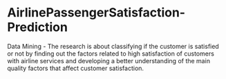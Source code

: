 # AirlinePassengerSatisfaction-Prediction
Data Mining - The research is about classifying if the customer is satisfied or not by finding out the factors related to high satisfaction of customers with airline services and developing a better understanding of the main quality factors that affect customer satisfaction.
